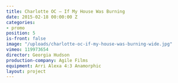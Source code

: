 ```yaml
---
title: Charlotte OC — If My House Was Burning
date: 2015-02-18 00:00:00 Z
categories:
- promo
position: 5
is-front: false
image: "/uploads/charlotte-oc-if-my-house-was-burning-wide.jpg"
vimeo: 119973654
director: Georgia Hudson
production-company: Agile Films
equipment: Arri Alexa 4:3 Anamorphic
layout: project
---
```


